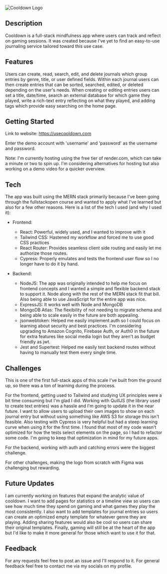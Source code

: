 ![Cooldown Logo](https://github.com/parmeyjohn/cooldown/assets/102949080/07b717bd-a5b3-4428-97bd-96f478a6d663)
## Description
Cooldown is a full-stack mindfulness app where users can track and reflect on gaming sessions. It was created because I've yet to find an easy-to-use journaling service tailored toward this use case.


## Features
Users can create, read, search, edit, and delete journals which group entries by genre, title, or user defined fields. Within each journal users can then create entries that can be sorted, searched, edited, or deleted depending on the user's needs. When creating or editing entries users can set a title, date/time, search an external database for which game they played, write a rich-text entry reflecting on what they played, and adding tags which provide easy searching on the home page. 


## Getting Started
Link to website: https://usecooldown.com

Enter the demo account with 'username' and 'password' as the username and password.

Note: I'm currently hosting using the free tier of render.com, which can take a minute or two to spin up. I'm considering alternatives for hosting but also working on a demo video for a quicker overview.

## Tech
The app was built using the MERN stack primarily because I've been going through the fullstackopen course and wanted to apply what I've learned but also for a few other reasons. 
Here is a list of the tech I used (and why I used it):
* Frontend:
  * React: Powerful, widely used, and I wanted to improve with it
  * Tailwind CSS: Hastened my workflow and forced me to use good CSS practices
  * React Router: Provides seamless client side routing and easily let me authorize those routes. 
  * Cypress: Properly emulates and tests the frontend user flow so I no longer have to do it by hand. 
 
* Backend:
  * NodeJS: The app was originally intended to help me focus on frontend concepts and I wanted a simple and flexible backend stack to support it. Node along with the rest of the MERN stack fit that bill. Also being able to use JavaScript for the entire app was nice.
  * ExpressJS: It works well with Node and MongoDB
  * MongoDB Atlas: The flexibility of not needing to migrate schema and being able to scale easily in the future are both appealing.
  * jsonwebtoken: Helped me easily implement auth so I could focus on learning about security and best practices. I'm considering upgrading to Amazon Cognito, Firebase Auth, or Auth0 in the future for extra features like social media login but they aren't as budget friendly as jwt. 
  * Jest and Supertest: Helped me easily test backend routes without having to manually test them every single time.

## Challenges
This is one of the first full-stack apps of this scale I've built from the ground up, so there was a ton of learning during the process.

For the frontend, getting used to Tailwind and studying UX principles were a bit time consuming but I'm glad I did. Working with QuillJS (the library used to create text entries) was a hassle and I'm going to update it in the near future. I want to allow users to upload their own images to show on each journal entry but without using something like AWS S3 for storage this isn't feasible. Also testing with Cypress is very helpful but had a steep learning curve when using it for the first time. I found that most of my code wasn't optimized for how the tests select elements on the page, so I had to refactor some code. I'm going to keep that optimization in mind for my future apps. 

For the backend, working with auth and catching errors were the biggest challenge. 

For other challenges, making the logo from scratch with Figma was challenging but rewarding. 

## Future Updates 
I am currently working on features that expand the analytic value of cooldown. I want to add pages for statistics or a timeline view so users can see how much time they spend on gaming and what games they play the most consistently. I also want to add templates for journal entries so users can create an optimized empty template for whatever genre they are playing. Adding sharing features would also be cool so users can share their original templates. Finally, gaming will still be at the heart of the app but I'd like to make it more general for those which want to use it for that. 

## Feedback
For any requests feel free to post an issue and I'll respond to it. For general feedback feel free to contact me via my socials on my profile.
